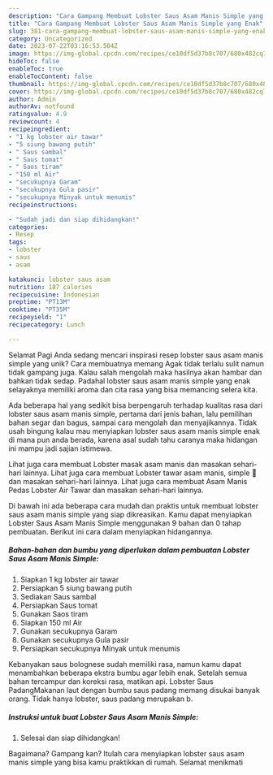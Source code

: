 ```yaml
---
description: "Cara Gampang Membuat Lobster Saus Asam Manis Simple yang Enak"
title: "Cara Gampang Membuat Lobster Saus Asam Manis Simple yang Enak"
slug: 381-cara-gampang-membuat-lobster-saus-asam-manis-simple-yang-enak
category: Uncategorized
date: 2023-07-22T03:16:53.504Z
image: https://img-global.cpcdn.com/recipes/ce10df5d37b8c707/680x482cq70/lobster-saus-asam-manis-simple-foto-resep-utama.jpg
hideToc: false
enableToc: true
enableTocContent: false
thumbnail: https://img-global.cpcdn.com/recipes/ce10df5d37b8c707/680x482cq70/lobster-saus-asam-manis-simple-foto-resep-utama.jpg
cover: https://img-global.cpcdn.com/recipes/ce10df5d37b8c707/680x482cq70/lobster-saus-asam-manis-simple-foto-resep-utama.jpg
author: Admin
authorAv: notfound
ratingvalue: 4.9
reviewcount: 4
recipeingredient:
- "1 kg lobster air tawar"
- "5 siung bawang putih"
- " Saus sambal"
- " Saus tomat"
- " Saos tiram"
- "150 ml Air"
- "secukupnya Garam"
- "secukupnya Gula pasir"
- "secukupnya Minyak untuk menumis"
recipeinstructions:

- "Sudah jadi dan siap dihidangkan!"
categories:
- Resep
tags:
- lobster
- saus
- asam

katakunci: lobster saus asam 
nutrition: 187 calories
recipecuisine: Indonesian
preptime: "PT13M"
cooktime: "PT35M"
recipeyield: "1"
recipecategory: Lunch

---
```



Selamat Pagi Anda sedang mencari inspirasi resep lobster saus asam manis simple yang unik? Cara membuatnya memang Agak tidak terlalu sulit namun tidak gampang juga. Kalau salah mengolah maka hasilnya akan hambar dan bahkan tidak sedap. Padahal lobster saus asam manis simple yang enak selayaknya memiliki aroma dan cita rasa yang bisa memancing selera kita.


Ada beberapa hal yang sedikit bisa berpengaruh terhadap kualitas rasa dari lobster saus asam manis simple, pertama dari jenis bahan, lalu pemilihan bahan segar dan bagus, sampai cara mengolah dan menyajikannya. Tidak usah bingung kalau mau menyiapkan lobster saus asam manis simple enak di mana pun anda berada, karena asal sudah tahu caranya maka hidangan ini mampu jadi sajian istimewa.

Lihat juga cara membuat Lobster masak asam manis dan masakan sehari-hari lainnya. Lihat juga cara membuat Lobster tawar asam manis, simple 🤤 dan masakan sehari-hari lainnya. Lihat juga cara membuat Asam Manis Pedas Lobster Air Tawar dan masakan sehari-hari lainnya.


Di bawah ini ada beberapa cara mudah dan praktis untuk membuat lobster saus asam manis simple yang siap dikreasikan. Kamu dapat menyiapkan Lobster Saus Asam Manis Simple menggunakan 9 bahan dan 0 tahap pembuatan. Berikut ini cara dalam menyiapkan hidangannya.

<!--inarticleads1-->

##### Bahan-bahan dan bumbu yang diperlukan dalam pembuatan Lobster Saus Asam Manis Simple:

1. Siapkan 1 kg lobster air tawar
1. Persiapkan 5 siung bawang putih
1. Sediakan  Saus sambal
1. Persiapkan  Saus tomat
1. Gunakan  Saos tiram
1. Siapkan 150 ml Air
1. Gunakan secukupnya Garam
1. Gunakan secukupnya Gula pasir
1. Persiapkan secukupnya Minyak untuk menumis


Kebanyakan saus bolognese sudah memiliki rasa, namun kamu dapat menambahkan beberapa ekstra bumbu agar lebih enak. Setelah semua bahan tercampur dan koreksi rasa, matikan api. Lobster Saus PadangMakanan laut dengan bumbu saus padang memang disukai banyak orang. Tidak hanya lobster, saus padang merupakan b. 

<!--inarticleads2-->

##### Instruksi untuk buat Lobster Saus Asam Manis Simple:


1. Selesai dan siap dihidangkan!



Bagaimana? Gampang kan? Itulah cara menyiapkan lobster saus asam manis simple yang bisa kamu praktikkan di rumah. Selamat menikmati
